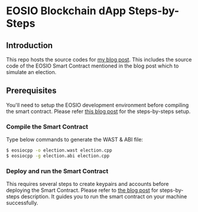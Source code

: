# EOSIO Blockchain dApp Steps-by-Steps

## Introduction

This repo hosts the source codes for [my blog post](https://blog.simonho.net/eosio-dapp-blockchain-2/). This includes the source code of the EOSIO Smart Contract mentioned in the blog post which to simulate an election.

## Prerequisites

You'll need to setup the EOSIO development environment before compiling the smart contract. Please refer [this blog post](https://blog.simonho.net/eosio-dapp-blockchain-1/) for the steps-by-steps setup.

### Compile the Smart Contract

Type below commands to generate the WAST & ABI file:

```bash
$ eosiocpp -o election.wast election.cpp
$ eosiocpp -g election.abi election.cpp
```

### Deploy and run the Smart Contract

This requires several steps to create keypairs and accounts before deploying the Smart Contract. Please refer to [the blog post](https://blog.simonho.net/eosio-dapp-blockchain-2/) for steps-by-steps description. It guides you to run the smart contract on your machine successfully.

